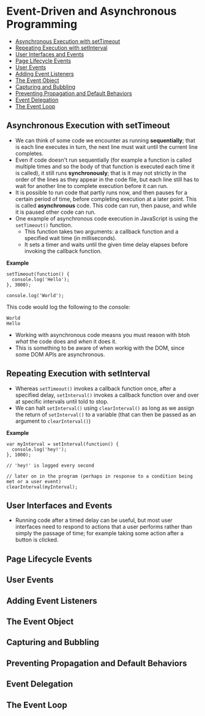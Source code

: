 # Event-Driven and Asynchronous Programming

  * [Asynchronous Execution with setTimeout](#async-execution)
  * [Repeating Execution with setInterval](#repeating-execution)
  * [User Interfaces and Events](#ui-events)
  * [Page Lifecycle Events](#page-lifecycle-events)
  * [User Events](#user-events)
  * [Adding Event Listeners](#event-listeners)
  * [The Event Object](#event-object)
  * [Capturing and Bubbling](#capturing-bubbling)
  * [Preventing Propagation and Default Behaviors](#prevent-propogation-and-default)
  * [Event Delegation](#event-delegation)
  * [The Event Loop](#event-loop)

<a name="async-execution"></a>
## Asynchronous Execution with setTimeout

  * We can think of some code we encounter as running **sequentially**; that is each line executes in turn, the next line must wait until the current line completes.
  * Even if code doesn't run sequentially (for example a function is called multiple times and so the body of that function is executed each time it is called), it still runs **synchronously**; that is it may not strictly in the order of the lines as they appear in the code file, but each line still has to wait for another line to complete execution before it can run.
  * It is possible to run code that partly runs now, and then pauses for a certain period of time, before completing execution at a later point. This is called **asynchronous** code. This code can run, then pause, and while it is paused other code can run.
  * One example of asynchronous code execution in JavaScript is using the `setTimeout()` function.
    * This function takes two arguments: a callback function and a specified wait time (in milliseconds).
    * It sets a timer and waits until the given time delay elapses before invoking the callback function.

**Example**

```
setTimeout(function() {
  console.log('Hello');
}, 3000);

console.log('World');
```

This code would log the following to the console:

```
World
Hello
```

  * Working with asynchronous code measns you must reason with btoh *what* the code does and *when* it does it.
  * This is something to be aware of when workig with the DOM, since some DOM APIs are asynchronous.

<a name="repeating-execution"></a>
## Repeating Execution with setInterval

  * Whereas `setTimeout()` invokes a callback function once, after a specified delay, `setInterval()` invokes a callback function over and over at specific intervals until told to stop.
  * We can halt `setInterval()` using `clearInterval()` as long as we assign the return of `setInterval()` to a variable (that can then be passed as an argument to `clearInterval()`)

**Example**

```
var myInterval = setInterval(function() {
  console.log('hey!');
}, 1000);

// 'hey!' is logged every second

// later on in the program (perhaps in response to a condition being met or a user event)
clearInterval(myInterval);
```

<a name="ui-events"></a>
## User Interfaces and Events

  * Running code after a timed delay can be useful, but most user interfaces need to respond to actions that a user performs rather than simply the passage of time; for example taking some action after a button is clicked.

<a name="page-lifecycle-events"></a>
## Page Lifecycle Events

<a name="user-events"></a>
## User Events

<a name="event-listeners"></a>
## Adding Event Listeners

<a name="event-object"></a>
## The Event Object

<a name="capturing-bubbling"></a>
## Capturing and Bubbling

<a name="prevent-propogation-and-default"></a>
## Preventing Propagation and Default Behaviors

<a name="event-delegation"></a>
## Event Delegation

<a name="event-loop"></a>
## The Event Loop
